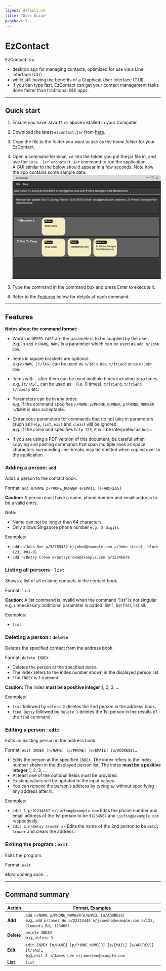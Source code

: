 ```yaml
---
layout: default.md
title: "User Guide"
pageNav: 3
---
```


# EzContact

EzContact is a

* desktop app for managing contacts, optimized for use via a  Line Interface (CLI) 
* while still having the benefits of a Graphical User Interface (GUI).
* If you can type fast, EzContact can get your contact management tasks done faster than traditional GUI apps.

<!-- * Table of Contents -->
<page-nav-print />

--------------------------------------------------------------------------------------------------------------------

## Quick start

1. Ensure you have Java `11` or above installed in your Computer.

2. Download the latest `ezcontact.jar` from [here](https://github.com/AY2324S1-CS2103T-W16-2/tp/releases).

3. Copy the file to the folder you want to use as the _home folder_ for your EzContact.
4. Open a command terminal, `cd` into the folder you put the jar file in, and use the `java -jar ezcontact.jar` command to run the application.<br>
   A GUI similar to the below should appear in a few seconds. Note how the app contains some sample data.<br>
   ![Ui](images/Ui.png)
5. Type the command in the command box and press Enter to execute it.
1. Refer to the [Features](#features) below for details of each command.

--------------------------------------------------------------------------------------------------------------------

## Features

<box type="info" seamless>

**Notes about the command format:**<br>

* Words in `UPPER_CASE` are the parameters to be supplied by the user.<br>
  e.g. in `add n/NAME`, `NAME` is a parameter which can be used as `add n/John Doe`.

* Items in square brackets are optional.<br>
  e.g `n/NAME [t/TAG]` can be used as `n/John Doe t/friend` or as `n/John Doe`.

* Items with `…`​ after them can be used multiple times including zero times.<br>
  e.g. `[t/TAG]…​` can be used as ` ` (i.e. 0 times), `t/friend`, `t/friend t/family` etc.

* Parameters can be in any order.<br>
  e.g. if the command specifies `n/NAME p/PHONE_NUMBER`, `p/PHONE_NUMBER n/NAME` is also acceptable.

* Extraneous parameters for commands that do not take in parameters (such as `help`, `list`, `exit` and `clear`) will be ignored.<br>
  e.g. if the command specifies `help 123`, it will be interpreted as `help`.

* If you are using a PDF version of this document, be careful when copying and pasting commands that span multiple lines as space characters surrounding line-breaks may be omitted when copied over to the application.
</box>

  
### Adding a person: `add`

Adds a person to the contact book.

Format: `add n/NAME p/PHONE_NUMBER e/EMAIL [a/ADDRESS]`

<box type="warning" seamless>

**Caution:** A person must have a name, phone number and email address to be a valid entry.
</box>

Note:
* Name can not be longer than 64 characters
* Only allows Singapore phone number `e.g. 8 digits`

Examples:
* `add n/John Doe p/98765432 e/johnd@example.com a/John street, block 123, #01-01`
* `add n/Betsy Crowe e/betsycrowe@example.com p/12345678`

### Listing all persons : `list`

Shows a list of all existing contacts in the contact book.

Format: `list`

<box type="warning" seamless>

**Caution:** A list command is invalid when the command “list” is not singular e.g. unnecessary additional parameter is added: list 1, list first, list all.

Examples:
* `list`

</box>

### Deleting a person : `delete`

Deletes the specified contact from the address book.

Format: `delete INDEX`
* Deletes the person at the specified `INDEX`.
* The index refers to the index number shown in the displayed person list.
* The `INDEX` is 1-indexed

<box type="warning" seamless>

**Caution:** The index **must be a positive integer** 1, 2, 3, ...
</box>


Examples:
* `list` followed by `delete 2` deletes the 2nd person in the address book.
* `find Betsy` followed by `delete 1` deletes the 1st person in the results of the `find` command.


### Editing a person : `edit`

Edits an existing person in the address book.

Format: `edit INDEX [n/NAME] [p/PHONE] [e/EMAIL] [a/ADDRESS]…​`

* Edits the person at the specified `INDEX`. The index refers to the index number shown in the displayed person list. The index **must be a positive integer** 1, 2, 3, …​
* At least one of the optional fields must be provided.
* Existing values will be updated to the input values.
* You can remove the person’s address by typing `a/` without
    specifying any address after it.

Examples:
*  `edit 1 p/91234567 e/jiufong@example.com` Edits the phone number and email address of the 1st person to be `91234567` and `jiufong@example.com` respectively.
*  `edit 2 n/Betsy Crower a/` Edits the name of the 2nd person to be `Betsy Crower` and clears the address.


### Exiting the program : `exit`

Exits the program.

Format: `exit`



_More coming soon ..._

--------------------------------------------------------------------------------------------------------------------

## Command summary

| Action     | Format, Examples                                                                                                                          |
|------------|-------------------------------------------------------------------------------------------------------------------------------------------|
| **Add**    | `add n/NAME p/PHONE_NUMBER e/EMAIL [a/ADDRESS]` <br> e.g., `add n/James Ho p/22224444 e/jamesho@example.com a/123, Clementi Rd, 1234665 ` |
| **Delete** | `delete INDEX`<br> e.g., `delete 3`                                                                                                       |
| **Edit**   | `edit INDEX [n/NAME] [p/PHONE_NUMBER] [e/EMAIL] [a/ADDRESS] [t/TAG]…​`<br> e.g.,`edit 2 n/James Lee e/jameslee@example.com`               |
| **List**   | `list`                                                                                                                                    |
